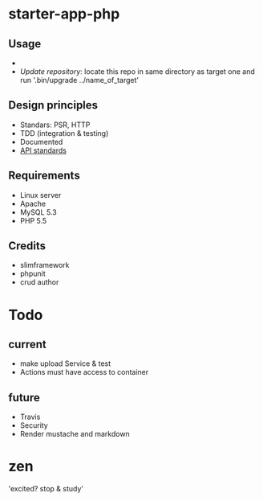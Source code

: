 # starter-app-php

## Usage
 -
 - *Update repository*: locate this repo in same directory as target one and run '.bin/upgrade ../name_of_target'
## Design principles  
  - Standars: PSR, HTTP
  - TDD (integration & testing)
  - Documented  
  - [API standards](apistandards)

## Requirements
  - Linux server
  - Apache
  - MySQL 5.3
  - PHP 5.5

## Credits
  - slimframework
  - phpunit
  - crud author  

# Todo  
## current
- make upload Service & test
- Actions must have access to container

## future
  - Travis
  - Security
  - Render mustache and markdown

# zen  
'excited? stop & study'

[apistandards]: https://github.com/WhiteHouse/api-standards

